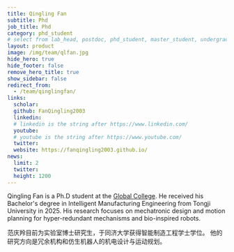 ```yaml
---
title: Qingling Fan
subtitle: Phd
job_title: Phd
category: phd_student 
# select from lab_head, postdoc, phd_student, master_student, undergraduate, staff, visitor, intern
layout: product
image: /img/team/qlfan.jpg
hide_hero: true
hide_footer: false
remove_hero_title: true
show_sidebar: false
redirect_from:
  - /team/qinglingfan/
links:
  scholar:  
  github: FanQingling2003
  linkedin: 
  # linkedin is the string after https://www.linkedin.com/
  youtube: 
  # youtube is the string after https://www.youtube.com/
  twitter: 
  website: https://fanqingling2003.github.io/
news:
  limit: 2
  twitter: 
  height: 1200
---
```


Qingling Fan is a Ph.D student at the [Global College]((https://www.gc.sjtu.edu.cn/)). 
He received his Bachelor's degree in Intelligent Manufacturing Engineering from Tongji University in 2025.
His research focuses on mechatronic design and motion planning for hyper-redundant mechanisms and bio-inspired robots.

范庆羚目前为实验室博士研究生，于同济大学获得智能制造工程学士学位。
他的研究方向是冗余机构和仿生机器人的机电设计与运动规划。
```